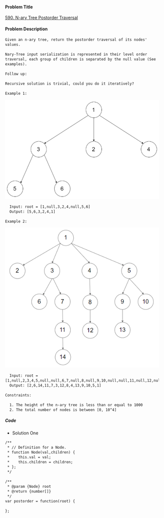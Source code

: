 #### Problem Title
[590. N-ary Tree Postorder Traversal](https://leetcode.com/problems/n-ary-tree-postorder-traversal/)
#### Problem Description
```
Given an n-ary tree, return the postorder traversal of its nodes' values.

Nary-Tree input serialization is represented in their level order traversal, each group of children is separated by the null value (See examples).

Follow up:

Recursive solution is trivial, could you do it iteratively?

Example 1:
```
![1](../../assets/tree/2020-11-04/1.png)
```
  Input: root = [1,null,3,2,4,null,5,6]
  Output: [5,6,3,2,4,1]

Example 2:
```
![1](../../assets/tree/2020-11-04/2.png)
```
  Input: root = [1,null,2,3,4,5,null,null,6,7,null,8,null,9,10,null,null,11,null,12,null,13,null,null,14]
  Output: [2,6,14,11,7,3,12,8,4,13,9,10,5,1]

Constraints:

  1. The height of the n-ary tree is less than or equal to 1000
  2. The total number of nodes is between [0, 10^4]
```

##### Code

- Solution One
```
/**
 * // Definition for a Node.
 * function Node(val,children) {
 *    this.val = val;
 *    this.children = children;
 * };
 */

/**
 * @param {Node} root
 * @return {number[]}
 */
var postorder = function(root) {
    
};
```
